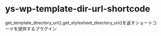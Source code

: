 # ys-wp-template-dir-url-shortcode
get_template_directory_uri(),get_stylesheet_directory_uri()を返すショートコードを提供するプラグイン
